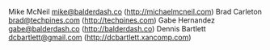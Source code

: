 Mike McNeil <mike@balderdash.co> (http://michaelmcneil.com)
Brad Carleton <brad@techpines.com> (http://techpines.com)
Gabe Hernandez <gabe@balderdash.co> (http://balderdash.co)
Dennis Bartlett <dcbartlett@gmail.com> (http://dcbartlett.xancomp.com)